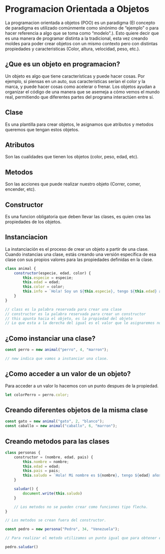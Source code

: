 # Programacion Orientada a Objetos
La programacion orientada a objetos (POO) es un paradigma (El concepto de paradigma es utilizado comúnmente como sinónimo de “ejemplo” o para hacer referencia a algo que se toma como “modelo".). Esto quiere decir que es una manera de programar distinta a la tradicional, esta vez creando moldes para poder crear objetos con un mismo contexto pero con distintas propiedades y caracteristicas (Color, altura, velocidad, peso, etc.).

## ¿Que es un objeto en programacion?
Un objeto es algo que tiene características y puede hacer cosas. Por ejemplo, si piensas en un auto, sus características serían el color y la marca, y puede hacer cosas como acelerar o frenar. Los objetos ayudan a organizar el código de una manera que se asemeja a cómo vemos el mundo real, permitiendo que diferentes partes del programa interactúen entre sí.

## Clase
Es una plantilla para crear objetos, le asignamos que atributos y metodos queremos que tengan estos objetos.

## Atributos
Son las cualidades que tienen los objetos (color, peso, edad, etc).

## Metodos
Son las acciones que puede realizar nuestro objeto (Correr, comer, encender, etc).

## Constructor
Es una funcion obligatoria que deben llevar las clases, es quien crea las propiedades de los objetos.

## Instanciacion
La instanciación es el proceso de crear un objeto a partir de una clase. Cuando instancias una clase, estás creando una versión específica de esa clase con sus propios valores para las propiedades definidas en la clase.

```js
class animal {
    constructor(especie, edad, color) {
        this.especie = especie;
        this.edad = edad;
        this.color = color;
        this.info = `Hola! Soy un ${this.especie}, tengo ${this.edad} años y soy de color ${this.color}`
    }
}

// class es la palabra reservada para crear una clase
// constructor es la palabra reservada para crear un constructor
// this apunta hacia el objeto, es la propiedad del objeto
// Lo que esta a la derecha del igual es el valor que le asignaremos nosotros al objeto a traves del constructor

```

## ¿Como instanciar una clase?

```js
const perro = new animal("perro", 4, "marron");

// new indica que vamos a instanciar una clase.
```

## ¿Como acceder a un valor de un objeto?
Para acceder a un valor lo hacemos con un punto despues de la propiedad.

```js
let colorPerro = perro.color;
```

## Creando diferentes objetos de la misma clase

```js
const gato = new animal("gato", 2, "blanco");
const caballo = new animal("caballo", 6, "marron");
```

## Creando metodos para las clases

```js
class personas {
    constructor = (nombre, edad, pais) {
        this.nombre = nombre;
        this.edad = edad;
        this.pais = pais;
        this.saludo = `Hola! Mi nombre es ${nombre}, tengo ${edad} años de edad y soy de ${pais}.`
    }

    saludar() {
        document.write(this.saludo)
    }

    // Los metodos no se pueden crear como funciones tipo flecha.
}

// Los metodos se crean fuera del constructor.

const pedro = new persona("Pedro", 34, "Venezuela");

// Para realizar el metodo utilizamos un punto igual que para obtener el valor de una propiedad.

pedro.saludar()
```